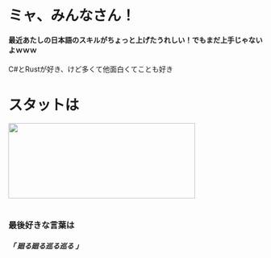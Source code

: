 
<div>
  <div>
    <h1>ミャ、みんなさん！</h1>
    <h4>最近あたしの日本語のスキルがちょっと上げたうれしい！でもまだ上手じゃないよｗｗｗ</h4>
    <p>C#とRustが好き、けど多くて他面白くてことも好き</p>
  </div>
</div>

  <div>
    <h1>スタットは</h1>
    <a href="https://github.com/lyrapuff">
      <img align="center" width="370" height="150" src="https://github-readme-stats.vercel.app/api?username=lyrapuff&show_icons=true&theme=nord&custom_title=How%20fluffy%20I%20was&count_private=true&hide_border=true" />
    </a>
  </div>

<br>

<div>
<h3>最後好きな言葉は</h3> <h5>「 廻る廻る巡る巡る 」</h5>
</div>
